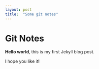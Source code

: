 ```yaml
---
layout: post
title:  "Some git notes"
---
```


# Git Notes

**Hello world**, this is my first Jekyll blog post.

I hope you like it!